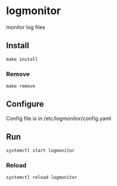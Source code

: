 # logmonitor
monitor log files

## Install
```
make install
```
### Remove
```
make remove
```

## Configure
Config file is in /etc/logmonitor/config.yaml

## Run
```
systemctl start logmonitor
```
### Reload
```
systemctl reload logmonitor
```

